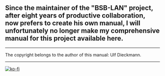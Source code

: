 ## Since the maintainer of the "BSB-LAN" project, after eight years of productive collaboration, now prefers to create his own manual, I will unfortunately no longer make my comprehensive manual for this project available here.

---

The copyright belongs to the author of this manual: Ulf Dieckmann.
    
---

[![ko-fi](https://ko-fi.com/img/githubbutton_sm.svg)](https://ko-fi.com/U6U5NPB51)    
